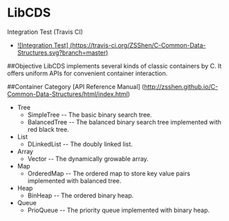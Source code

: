 LibCDS
=============

Integration Test (Travis CI)
+ [![Integration Test] (https://travis-ci.org/ZSShen/C-Common-Data-Structures.svg?branch=master)](https://travis-ci.org/ZSShen/C-Common-Data-Structures)

##Objective
LibCDS implements several kinds of classic containers by C. It offers uniform APIs for convenient container interaction.

##Container Category
[API Reference Manual] (http://zsshen.github.io/C-Common-Data-Structures/html/index.html)
+ Tree
  + SimpleTree -- The basic binary search tree.
  + BalancedTree -- The balanced binary search tree implemented with red black tree.
+ List
  + DLinkedList -- The doubly linked list.
+ Array
  + Vector -- The dynamically growable array.
+ Map
  + OrderedMap -- The ordered map to store key value pairs implemented with balanced tree.
+ Heap
  + BinHeap -- The ordered binary heap.
+ Queue
  + PrioQueue -- The priority queue implemented with binary heap.
